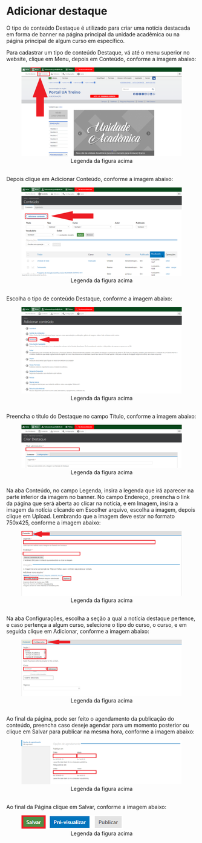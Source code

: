 # Adicionar destaque

O tipo de conteúdo Destaque é utilizado para criar uma notícia destacada em forma de banner na página principal da unidade acadêmica ou na página principal de algum curso em específico.

Para cadastrar um tipo de conteúdo Destaque, vá até o menu superior no website, clique em Menu, depois em Conteúdo, conforme a imagem abaixo:

<figure class="image">
  <img src="/imgs/7 - Adicionar Destaque/7 - Adicionar Destaque 1.1.png">
  <center><figcaption>Legenda da figura acima</figcaption></center>
  </br>
</figure>

Depois clique em Adicionar Conteúdo, conforme a imagem abaixo:

<figure class="image">
  <img src="/imgs/7 - Adicionar Destaque/7 - Adicionar Destaque 1.2.png">
  <center><figcaption>Legenda da figura acima</figcaption></center>
  </br>
</figure>

Escolha o tipo de conteúdo Destaque, conforme a imagem abaixo:

<figure class="image">
  <img src="/imgs/7 - Adicionar Destaque/7 - Adicionar Destaque 2.png">
  <center><figcaption>Legenda da figura acima</figcaption></center>
  </br>
</figure>

Preencha o título do Destaque no campo Título, conforme a imagem abaixo:

<figure class="image">
  <img src="/imgs/7 - Adicionar Destaque/7 - Adicionar Destaque 3.png">
  <center><figcaption>Legenda da figura acima</figcaption></center>
  </br>
</figure>

Na aba Conteúdo, no campo Legenda, insira a legenda que irá aparecer na parte inferior da imagem no banner. No campo Endereço, preencha o link da página que será 
aberta ao clicar na notícia, e em Imagem, insira a imagem da notícia clicando em Escolher arquivo, escolha a imagem, depois clique em Upload. Lembrando que a
imagem deve estar no formato 750x425, conforme a imagem abaixo:

<figure class="image">
  <img src="/imgs/7 - Adicionar Destaque/7 - Adicionar Destaque 4.png">
  <center><figcaption>Legenda da figura acima</figcaption></center>
  </br>
</figure>

Na aba Configurações, escolha a seção a qual a notícia destaque pertence, e caso pertença a algum curso, selecione o tipo do curso, o curso, e em seguida clique
em Adicionar, conforme a imagem abaixo:

<figure class="image">
  <img src="/imgs/7 - Adicionar Destaque/7 - Adicionar Destaque 5.png">
  <center><figcaption>Legenda da figura acima</figcaption></center>
  </br>
</figure>

Ao final da página, pode ser feito o agendamento da publicação do conteúdo, preencha caso deseje agendar para um momento posterior ou clique em Salvar para
publicar na mesma hora, conforme a imagem abaixo:

<figure class="image">
  <img src="/imgs/7 - Adicionar Destaque/7 - Adicionar Destaque 6.png">
  <center><figcaption>Legenda da figura acima</figcaption></center>
  </br>
</figure>

Ao final da Página clique em Salvar, conforme a imagem abaixo:

<figure class="image">
  <img src="/imgs/7 - Adicionar Destaque/7 - Adicionar Destaque 7.png">
  <center><figcaption>Legenda da figura acima</figcaption></center>
  </br>
</figure>
